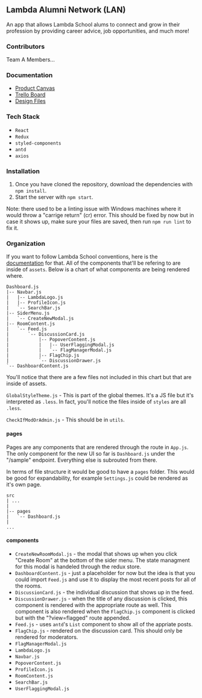 ## Lambda Alumni Network (LAN)

An app that allows Lambda School alums to connect and grow in their profession by providing career advice, job opportunities, and much more!

### Contributors

Team A Members...

### Documentation

- [Product Canvas](https://docs.google.com/document/d/1-EyxKbikGrsTf08nTBxqso0zCdZ0HnKnJG7sbXu-d3s/edit#heading=h.n2quesrx1caj)
- [Trello Board](https://trello.com/b/NOH7uQ8q/lambda-alumni-network)
- [Design Files](https://projects.invisionapp.com/share/DRJBSR53VNS#/screens?browse)

### Tech Stack

* `React`
* `Redux`
* `styled-components`
* `antd`
* `axios`

### Installation

1. Once you have cloned the repository, download the dependencies with `npm install`.
2. Start the server with `npm start`.

Note: there used to be a linting issue with Windows machines where it would throw a "carrige return" (cr) error. This should be fixed by now but in case it shows up, make sure your files are saved, then run `npm run lint` to fix it. 

### Organization

If you want to follow Lambda School conventions, here is the [documentation](https://docs.labs.lambdaschool.com/labs-spa-starter/components#component-tree-architecture) for that. All of the components that'll be refering to are inside of `assets`. Below is a chart of what components are being rendered where.

```
Dashboard.js
|-- Navbar.js
|   |-- LambdaLogo.js
|   |-- ProfileIcon.js
|   `-- SearchBar.js
|-- SiderMenu.js
|   `-- CreateNewModal.js
|-- RoomContent.js
|   `-- Feed.js
|       `-- DiscussionCard.js
|           |-- PopoverContent.js
|           |   |-- UserFlaggingModal.js
|           |   `-- FlagManagerModal.js
|           |-- FlagChip.js
|           `-- DiscussionDrawer.js
`-- DashboardContent.js
```

You'll notice that there are a few files not included in this chart but that are inside of assets.

`GlobalStyleTheme.js` - This is part of the global themes. It's a JS file but it's interpreted as `.less`. In fact, you'll notice the files inside of `styles` are all `.less`.

`CheckIfModOrAdmin.js` - This should be in `utils`.

#### **pages**

Pages are any components that are rendered through the route in `App.js`. The only component for the new UI so far is `Dashboard.js` under the "/sample" endpoint. Everything else is subrouted from there.

In terms of file structure it would be good to have a `pages` folder. This would be good for expandability, for example `Settings.js` could be rendered as it's own page.

```
src
| ...
|
|-- pages
|   `-- Dashboard.js
|
...
```

#### **components**

* `CreateNewRoomModal.js` - the modal that shows up when you click "Create Room" at the bottom of the sider menu. The state managment for this modal is handeled through the redux store. 
* `DashboardContent.js` - just a placeholder for now but the idea is that you could import `Feed.js` and use it to display the most recent posts for all of the rooms. 
* `DiscussionCard.js` - the individual discussion that shows up in the feed.
* `DiscussionDrawer.js` - when the title of any discussion is clicked, this component is rendered with the appropriate route as well. This component is also rendered when the `FlagChip.js` component is clicked but with the "?view=flagged" route appended. 
* `Feed.js` - uses `antd`'s `List` component to show all of the appriate posts.
* `FlagChip.js` - rendered on the discussion card. This should only be rendered for moderators. 
* `FlagManagerModal.js`
* `LambdaLogo.js`
* `Navbar.js`
* `PopoverContent.js`
* `ProfileIcon.js`
* `RoomContent.js`
* `SearchBar.js`
* `UserFlaggingModal.js`
